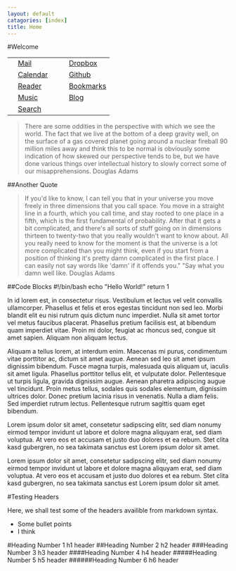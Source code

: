 ```yaml
---
layout: default
catagories: [index]
title: Home
---
```

#Welcome

<table class="menu">
<tr>
<td class="icon"><a href="https://mail.google.com/mail/u/0/?shva=1#inbox"><i class="icon-envelope icon-large"></i></a></td>
<td><a href="https://mail.google.com/mail/u/0/?shva=1#inbox">Mail</a></td>
<td class="table_space"></td>
<td class="icon"><a href="https://www.dropbox.com/home"><i class="icon-cloud-upload icon-large"></i></a></td>
<td><a href="https://www.dropbox.com/home">Dropbox</a></td>
</tr>
<tr>
<td class="icon"><a href="calendar.html"><i class="icon-calendar icon-large"></i></a></td>
<td><a href="calendar.html">Calendar</a></td>
<td class="table_space"></td>
<td class="icon"><a href="https://mail.google.com/mail/u/0/?shva=1#inbox"><i class="icon-github icon-large"></i></a></td>
<td><a href="https://github.com/jaw42">Github</a></td>
</tr>
<tr>
<td class="icon"><a href="http://htmlpreview.github.io/?https://raw.github.com/jaw42/Rawdog/master/output.html"><i class="icon-rss icon-large"></i></a></td>
<td><a href="http://htmlpreview.github.io/?https://raw.github.com/jaw42/Rawdog/master/output.html">Reader</a></td>
<td class="table_space"></td>
<td class="icon"><a href="bookmarks.html"><i class="icon-bookmark-empty icon-large"></i></a></td>
<td><a href="bookmarks.html">Bookmarks</a></td>
</tr>
<tr>
<td class="icon"><a href="https://play.google.com/music/listen"><i class="icon-headphones icon-large"></i></a></td>
<td><a href="https://play.google.com/music/listen">Music</a></td>
<td class="table_space"></td>
<td class="icon"><a href="/blog.html"><i class="icon-adjust icon-large"></i></a></td>
<td><a href="/blog.html">Blog</a></td>
</tr>
<tr>
<td class="icon"><a href="http://google.com"><i class="icon-search icon-large"></i></a></td>
<td><a href="http://google.com">Search</a></td>
</tr>
</table>


>There are some oddities in the perspective with which we see the world. The fact
>that we live at the bottom of a deep gravity well, on the surface of a gas
>covered planet going around a nuclear fireball 90 million miles away and think
>this to be normal is obviously some indication of how skewed our perspective
>tends to be, but we have done various things over intellectual history to slowly
>correct some of our misapprehensions.
Douglas Adams

##Another Quote


>If you'd like to know, I can tell you that in your universe you move freely in
>three dimensions that you call space. You move in a straight line in a fourth,
>which you call time, and stay rooted to one place in a fifth, which is the first
>fundamental of probability. After that it gets a bit complicated, and there's
>all sorts of stuff going on in dimensions thirteen to twenty-two that you really
>wouldn't want to know about. All you really need to know for the moment is that
>the universe is a lot more complicated than you might think, even if you start
>from a position of thinking it's pretty damn complicated in the first place. I
>can easily not say words like 'damn' if it offends you." "Say what you damn well
>like.
Douglas Adams

##Code Blocks
	#!/bin/bash
	echo "Hello World!"
	return 1

In id lorem est, in consectetur risus. Vestibulum et lectus vel velit convallis
ullamcorper. Phasellus et felis et eros egestas tincidunt non sed leo. Morbi
blandit elit eu nisi rutrum quis dictum nunc imperdiet. Nulla sit amet tortor
vel metus faucibus placerat. Phasellus pretium facilisis est, at bibendum quam
imperdiet vitae. Proin mi dolor, feugiat ac rhoncus sed, congue sit amet sapien.
Aliquam non aliquam lectus.

Aliquam a tellus lorem, at interdum enim. Maecenas mi purus, condimentum vitae
porttitor ac, dictum sit amet augue. Aenean sed leo sit amet ipsum dignissim
bibendum. Fusce magna turpis, malesuada quis aliquam ut, iaculis sit amet
ligula. Phasellus porttitor tellus elit, et vulputate dolor. Pellentesque ut
turpis ligula, gravida dignissim augue. Aenean pharetra adipiscing augue vel
tincidunt. Proin metus tellus, sodales quis sodales elementum, dignissim
ultrices dolor. Donec pretium lacinia risus in venenatis. Nulla a diam felis.
Sed imperdiet rutrum lectus. Pellentesque rutrum sagittis quam eget bibendum.

Lorem ipsum dolor sit amet, consetetur sadipscing elitr, sed diam nonumy eirmod
tempor invidunt ut labore et dolore magna aliquyam erat, sed diam voluptua. At
vero eos et accusam et justo duo dolores et ea rebum. Stet clita kasd gubergren,
no sea takimata sanctus est Lorem ipsum dolor sit amet.

Lorem ipsum dolor sit amet, consetetur sadipscing elitr, sed diam nonumy eirmod
tempor invidunt ut labore et dolore magna aliquyam erat, sed diam voluptua. At
vero eos et accusam et justo duo dolores et ea rebum. Stet clita kasd gubergren,
no sea takimata sanctus est Lorem ipsum dolor sit amet.

#Testing Headers

Here, we shall test some of the headers availible from markdown syntax.

- Some bullet points
- I think

#Heading Number 1
h1 header
##Heading Number 2
h2 header
###Heading Number 3
h3 header
####Heading Number 4
h4 header
#####Heading Number 5
h5 header
######Heading Number 6
h6 header
